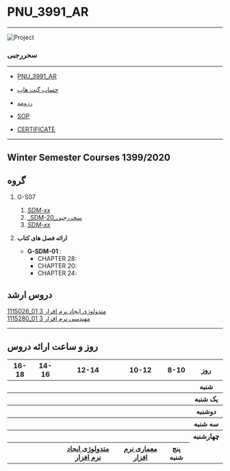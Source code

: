 # PNU_3991_AR
---------

![Project ](https://github.com/saharrajabi/PNU_3991_AR/blob/gh-pages/SoftwareManagement/jsw-header-illustrations---v3.png)







### سحررجبی


 
---
-  [PNU_3991_AR](https://github.com/saharrajabi/PNU_3991_AR/blob/gh-pages/README.md)
- [حساب گیت هاب](https://github.com/saharrajabi)

- [رزومه](https://saharrajabi.github.io/)

- [SOP](https://saharrajabi.github.io/SOP/)

- [CERTIFICATE](https://www.sololearn.com/Certificate/1024-20270960/pdf/)


------------------
## Winter Semester Courses 1399/2020
## گروه 
1. G-S07
    1. [_SDM-xx_](https://github.com/AliRazavi-edu/PNU_3991/tree/master/_MSc/SoftwareDevelopmentMethodologies/)
    1. [_SDM-20_سحررجبی](https://github.com/AliRazavi-edu/PNU_3991/tree/master/_MSc/SoftwareDevelopmentMethodologies/)         
    1. [_SDM-xx_](https://github.com/AliRazavi-edu/PNU_3991/tree/master/_MSc/SoftwareDevelopmentMethodologies/)
    
2. **ارائه فصل های کتاب**
    
    - **G-SDM-01** : 
         - CHAPTER 28:
        -  CHAPTER 20:
        -  CHAPTER 24:











## دروس ارشد

[1115026_01	متدولوژی ایجاد نرم افزار 	3](https://github.com/saharrajabi/PNU_3991_AR/tree/gh-pages/)
<br>
[1115280_01	مهندسی نرم افزار 	3](https://github.com/saharrajabi/PNU_3991_AR/tree/gh-pages/)
<br>


--------------
## روز و ساعت ارائه دروس

<table style="width:100%">
  <tr>
    <th >16-18</th>
    <th >14-16</th>
    <th >12-14</th>
    <th>10-12</th>
    <th>8-10</th>
    <th>روز</th>
  </tr>
  <tr>
    <th ></th>
    <th ></th>
    <th ></th>
    <th></th>
    <th></th>
    <th>شنبه</th>
  </tr>
   <tr>
    <th ></th>
    <th ></th>
    <th></th>
    <th></th>
    <th ></th>
    <th>یک شنبه</th>
  </tr>
   <tr>
     <th ></th>
     <th ></th>
     <th></th>
     <th></th>
    <th ></th>   
    <th>دوشنبه</th>
  </tr>
   <tr>
    <th ></th>
    <th ></th>
    <th></th>
    <th></th>
    <th ></th>
    <th>سه شنبه</th>
  </tr>
   <tr>
    <th ></th>
    <th ></th>
    <th></th>
    <th></th>
     <th ></th>
    <th>چهارشنبه</th>
  </tr>
   <tr>
    <th ></th>
     <th ><a"></a></th>
     <th><a href="https://github.com/AliRazavi-edu/PNU_3991/tree/master/_MSc/">متدولوژی ایجاد نرم افزار</a></th>
     <th><a href="https://github.com/AliRazavi-edu/PNU_3991/tree/master/">معماری نرم افزار</a></th>
    <th>پنج شنبه</th>
  </tr>
</table>
